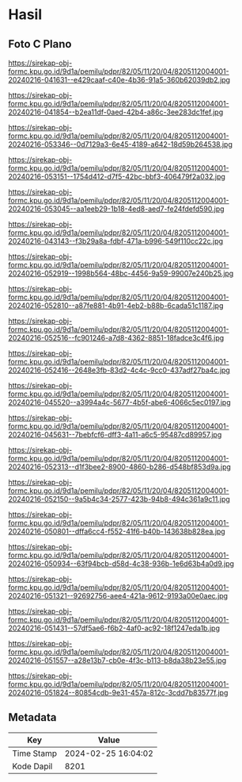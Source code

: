 # Hasil

## Foto C Plano

https://sirekap-obj-formc.kpu.go.id/9d1a/pemilu/pdpr/82/05/11/20/04/8205112004001-20240216-041631--e429caaf-c40e-4b36-91a5-360b62039db2.jpg

https://sirekap-obj-formc.kpu.go.id/9d1a/pemilu/pdpr/82/05/11/20/04/8205112004001-20240216-041854--b2ea11df-0aed-42b4-a86c-3ee283dc1fef.jpg

https://sirekap-obj-formc.kpu.go.id/9d1a/pemilu/pdpr/82/05/11/20/04/8205112004001-20240216-053346--0d7129a3-6e45-4189-a642-18d59b264538.jpg

https://sirekap-obj-formc.kpu.go.id/9d1a/pemilu/pdpr/82/05/11/20/04/8205112004001-20240216-053151--1754d412-d7f5-42bc-bbf3-406479f2a032.jpg

https://sirekap-obj-formc.kpu.go.id/9d1a/pemilu/pdpr/82/05/11/20/04/8205112004001-20240216-053045--aa1eeb29-1b18-4ed8-aed7-fe24fdefd590.jpg

https://sirekap-obj-formc.kpu.go.id/9d1a/pemilu/pdpr/82/05/11/20/04/8205112004001-20240216-043143--f3b29a8a-fdbf-471a-b996-549f110cc22c.jpg

https://sirekap-obj-formc.kpu.go.id/9d1a/pemilu/pdpr/82/05/11/20/04/8205112004001-20240216-052919--1998b564-48bc-4456-9a59-99007e240b25.jpg

https://sirekap-obj-formc.kpu.go.id/9d1a/pemilu/pdpr/82/05/11/20/04/8205112004001-20240216-052810--a87fe881-4b91-4eb2-b88b-6cada51c1187.jpg

https://sirekap-obj-formc.kpu.go.id/9d1a/pemilu/pdpr/82/05/11/20/04/8205112004001-20240216-052516--fc901246-a7d8-4362-8851-18fadce3c4f6.jpg

https://sirekap-obj-formc.kpu.go.id/9d1a/pemilu/pdpr/82/05/11/20/04/8205112004001-20240216-052416--2648e3fb-83d2-4c4c-9cc0-437adf27ba4c.jpg

https://sirekap-obj-formc.kpu.go.id/9d1a/pemilu/pdpr/82/05/11/20/04/8205112004001-20240216-045520--a3994a4c-5677-4b5f-abe6-4066c5ec0197.jpg

https://sirekap-obj-formc.kpu.go.id/9d1a/pemilu/pdpr/82/05/11/20/04/8205112004001-20240216-045631--7bebfcf6-dff3-4a11-a6c5-95487cd89957.jpg

https://sirekap-obj-formc.kpu.go.id/9d1a/pemilu/pdpr/82/05/11/20/04/8205112004001-20240216-052313--d1f3bee2-8900-4860-b286-d548bf853d9a.jpg

https://sirekap-obj-formc.kpu.go.id/9d1a/pemilu/pdpr/82/05/11/20/04/8205112004001-20240216-052150--9a5b4c34-2577-423b-94b8-494c361a9c11.jpg

https://sirekap-obj-formc.kpu.go.id/9d1a/pemilu/pdpr/82/05/11/20/04/8205112004001-20240216-050801--dffa6cc4-f552-41f6-b40b-143638b828ea.jpg

https://sirekap-obj-formc.kpu.go.id/9d1a/pemilu/pdpr/82/05/11/20/04/8205112004001-20240216-050934--63f94bcb-d58d-4c38-936b-1e6d63b4a0d9.jpg

https://sirekap-obj-formc.kpu.go.id/9d1a/pemilu/pdpr/82/05/11/20/04/8205112004001-20240216-051321--92692756-aee4-421a-9612-9193a00e0aec.jpg

https://sirekap-obj-formc.kpu.go.id/9d1a/pemilu/pdpr/82/05/11/20/04/8205112004001-20240216-051431--57df5ae6-f6b2-4af0-ac92-18f1247eda1b.jpg

https://sirekap-obj-formc.kpu.go.id/9d1a/pemilu/pdpr/82/05/11/20/04/8205112004001-20240216-051557--a28e13b7-cb0e-4f3c-b113-b8da38b23e55.jpg

https://sirekap-obj-formc.kpu.go.id/9d1a/pemilu/pdpr/82/05/11/20/04/8205112004001-20240216-051824--80854cdb-9e31-457a-812c-3cdd7b83577f.jpg


## Metadata

| Key        | Value               |
| ---------- | ------------------- |
| Time Stamp | 2024-02-25 16:04:02 |
| Kode Dapil | 8201                |



